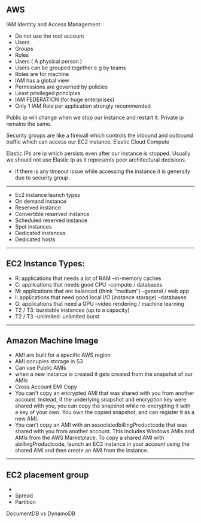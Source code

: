 ## AWS

IAM
Identity and Access Management
- Do not use the root account
- Users
- Groups
- Roles
- Users ( A physical person )
- Users can be grouped together e.g by teams
- Roles are for machine
- IAM has a global view
- Permissions are governed by policies
- Least privileged principles
- IAM FEDERATION (for huge enterprises)
- Only 1 IAM Role per application strongly recommended

Public ip will change when we stop our instance and restart it.
Private ip remains the same.

Security groups are like a firewall which controls the inbound and outbound traffic which can access our EC2 instance.
Elastic Cloud Compute

Elastic IPs are ip which persists even after our instance is stopped.
Usually we should not use Elastic Ip as it represents poor architectural decisions.

- If there is any timeout issue while accessing the instance it is generally due to security group.

---

- Ec2 instance launch types
- On demand instance
- Reserved instance
- Convertible reserved instance
- Scheduled reserved instance
- Spot instances
- Dedicated instances
- Dedicated hosts

---

## EC2 Instance Types:

- R: applications that needs a lot of RAM –in-memory caches
- C: applications that needs good CPU –compute / databases
- M: applications that are balanced (think “medium”) –general / web app
- I: applications that need good local I/O (instance storage) –databases
- G: applications that need a GPU –video rendering / machine learning
- T2 / T3: burstable instances (up to a capacity)
- T2 / T3 -unlimited: unlimited burst
---
## Amazon Machine Image

- AMI are built for a specific AWS region
- AMI occupies storage in S3
- Can use Public AMIs
- when a new instance is created it gets created from the snapshot of our AMIs
- Cross Account EMI Copy
- You can't copy an encrypted AMI that was shared with you from another account. Instead, if the underlying snapshot and encryption key were shared with you, you can copy the snapshot while re-encrypting it with a key of your own. You own the copied snapshot, and can register it as a new AMI.
- You can't copy an AMI with an associatedbillingProductcode that was shared with you from another account. This includes Windows AMIs and AMIs from the AWS Marketplace. To copy a shared AMI with abillingProductcode, launch an EC2 instance in your account using the shared AMI and then create an AMI from the instance.
- --
## EC2 placement group
- 
- Spread
- Partition

DocumentDB vs DynamoDB
<!--stackedit_data:
eyJoaXN0b3J5IjpbLTEyMTY1NzMyMF19
-->
